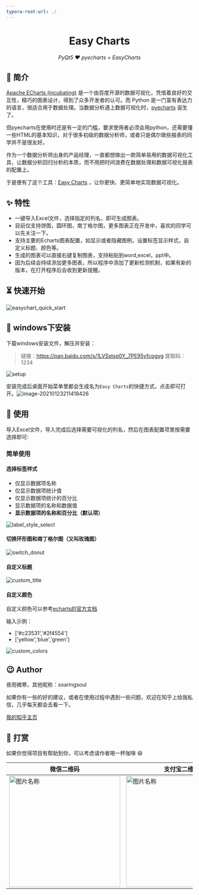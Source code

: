 ```yaml
---
typora-root-url: ./
---
```




<h1 align="center">Easy Charts</h1>
<p align="center">
    <em>PyQt5 ❤️ pyecharts = EasyCharts</em>
</p>
<p align="center">

## 📣 简介

[Apache ECharts (incubating)](https://github.com/apache/incubator-echarts) 是一个由百度开源的数据可视化，凭借着良好的交互性，精巧的图表设计，得到了众多开发者的认可。而 Python 是一门富有表达力的语言，很适合用于数据处理。当数据分析遇上数据可视化时，[pyecharts](https://github.com/pyecharts/pyecharts) 诞生了。

但pyecharts在使用时还是有一定的门槛，要求使用者必须会用python，还需要懂一些HTML的基本知识，对于很多初级的数据分析师，或者只是偶尔做些报表的同学并不是很友好。

作为一个数据分析师出身的产品经理，一直都想做出一款简单易用的数据可视化工具，让数据分析回归分析的本质，而不用把时间浪费在数据处理和数据可视化报表的配置上。

于是便有了这个工具：[Easy Charts](https://github.com/soaringsoul/easycharts) ，让你更快、更简单地实现数据可视化。

## ✨ 特性

* 一键导入Excel文件，选择指定的列名，即可生成图表。
* 目前仅支持饼图，圆环图，南丁格尔图，更多图表正在开发中，喜欢的同学可以先关注一下。
* 支持主要的Echarts图表配置，如显示或者隐藏图例，设置标签显示样式，自定义标题、颜色等。
* 生成的图表可以直接右键复制图表，支持粘贴到word,excel，ppt中。
* 因为后续会持续添加更多图表，所以程序中添加了更新检测机制，如果有新的版本，在打开程序后会收到更新提醒。

## ⏳ 快速开始

![easychart_quick_start](/ui/screenshot/easychart_quick_start.gif)

## 🔰 windows下安装

下载windows安装文件，解压并安装：

> 链接：https://pan.baidu.com/s/1LVSstsp0Y_7PE95yfcpgvg 
> 提取码：1234 

![setup](/ui/screenshot/setup.png)

安装完成后桌面开始菜单里都会生成名为`Easy Charts`的快捷方式，点击即可打开。![image-20210123211418426](/C:/Users/soaringsoul/AppData/Roaming/Typora/typora-user-images/image-20210123211418426.png)



## 📝 使用

导入Excel文件，导入完成后选择需要可视化的列名，然后在图表配置项里按需要选择即可:

### 简单使用

#### 选择标签样式

* 仅显示数据项名称
* 仅显示数据项统计值
* 仅显示数据项统计的百分比
* 显示数据项的名称和数据值
* **显示数据项的名称和百分比（默认项）**

![label_style_select](/ui/screenshot/label_style_select.gif)

#### 切换环形图和南丁格尔图（又叫玫瑰图）

![switch_donut](/ui/screenshot/switch_donut.gif)

#### 自定义标题

![custom_title](/ui/screenshot/custom_title.gif)

#### 自定义颜色

自定义颜色可以参考[echarts的官方文档](https://echarts.apache.org/zh/option.html#color)

输入示例：

* ['#c23531','#2f4554']
* ['yellow','blue','green']

![custom_colors](/ui/screenshot/custom_colors.gif)

## 😉 Author

夜雨微寒，其他昵称：soaringsoul

如果你有一些的好的建议，或者在使用过程中遇到一些问题，欢迎在知乎上给我私信，几乎每天都会去看一下。

[我的知乎主页](https://www.zhihu.com/people/yywh)

## 💌 打赏

如果你觉得项目有帮助到你，可以考虑请作者喝一杯咖啡 😄

| 微信二维码 | 支付宝二维码 |
| -------- | ---------- |
| <img src="/ui/screenshot/wechat_pay.jpg" width = "300"  alt="图片名称" align=center /> | <img src="/ui/screenshot/alipay.jpg" width = "300"  alt="图片名称" align=center /> |
